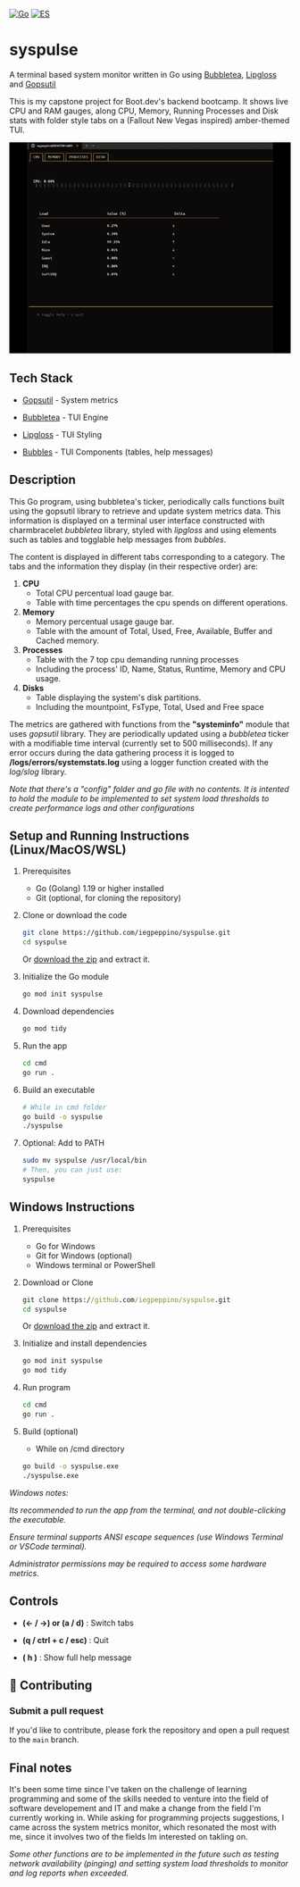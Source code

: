[![Go](https://img.shields.io/badge/code-Go-blue?logo=go)](README.md)
[![ES](https://img.shields.io/badge/lang-ES-red?logo=translate)](README.es.md)

# syspulse

A terminal based system monitor written in Go using [Bubbletea](https://github.com/charmbracelet/bubbletea), [Lipgloss](https://github.com/charmbracelet/lipgloss) and [Gopsutil](https://github.com/shirou/gopsutil)

This is my capstone project for Boot.dev's backend bootcamp.
It shows live CPU and RAM gauges, along CPU, Memory, Running Processes and Disk stats with folder style tabs on a (Fallout New Vegas inspired) amber-themed TUI.

![syspulse demo](syspulse_demo.gif)

## Tech Stack

- [Gopsutil](https://github.com/shirou/gopsutil?tab=readme-ov-file) - System metrics

- [Bubbletea](https://github.com/charmbracelet/bubbletea) - TUI Engine

- [Lipgloss](https://github.com/charmbracelet/lipgloss) - TUI Styling

- [Bubbles](https://github.com/charmbracelet/bubbles) - TUI Components (tables, help messages)

## Description

This Go program, using bubbletea's ticker, periodically calls functions built using the gopsutil library to retrieve and update system metrics data.
This information is displayed on a terminal user interface constructed with charmbracelet _bubbletea_ library, styled with _lipgloss_ and using elements such as tables and togglable help messages from _bubbles_.

The content is displayed in different tabs corresponding to a category. The tabs and the information they display (in their respective order) are:

1. __CPU__
    - Total CPU percentual load gauge bar.
    - Table with time percentages the cpu spends on different operations.
2. __Memory__
    - Memory  percentual usage gauge bar.
    - Table with the amount of Total, Used, Free, Available, Buffer and Cached memory.
3. __Processes__
    - Table with the 7 top cpu demanding running processes
    - Including the process' ID, Name, Status, Runtime, Memory and CPU usage.
4. __Disks__
    - Table displaying the system's disk partitions.
    - Including the mountpoint, FsType, Total, Used and Free space

The metrics are gathered with functions from the __"systeminfo"__ module that uses _gopsutil_ library. They are periodically updated using a _bubbletea_ ticker with a modifiable time interval (currently set to 500 milliseconds).
If any error occurs during the data gathering process it is logged to __/logs/errors/systemstats.log__ using a logger function created with the _log/slog_ library.

_Note that there's a "config" folder and go file with no contents. It is intented to hold the module to be implemented to set system load thresholds to create performance logs and other configurations_

## Setup and Running Instructions (Linux/MacOS/WSL)

1. Prerequisites
    - Go (Golang) 1.19 or higher installed
    - Git (optional, for cloning the repository)

2. Clone or download the code
    ```bash
    git clone https://github.com/iegpeppino/syspulse.git
    cd syspulse
    ```
    Or [download the zip](https://github.com/iegpeppino/syspulse/refs/heads/main.zip) and extract it.

3. Initialize the Go module
    ```bash
    go mod init syspulse
    ```

4. Download dependencies
    ```bash
    go mod tidy
    ```

5. Run the app
    ```bash
    cd cmd
    go run .
    ```

6. Build an executable
    ```bash
    # While in cmd folder
    go build -o syspulse
    ./syspulse
    ```

7. Optional: Add to PATH
    ```bash
    sudo mv syspulse /usr/local/bin
    # Then, you can just use:
    syspulse
    ```
## Windows Instructions

1. Prerequisites
    - Go for Windows
    - Git for Windows (optional)
    - Windows terminal or PowerShell

2. Download or Clone
    ```cmd
    git clone https://github.com/iegpeppino/syspulse.git
    cd syspulse
    ```
     Or [download the zip](https://github.com/iegpeppino/syspulse/refs/heads/main.zip) and extract it.

3. Initialize and install dependencies
    ```cmd
    go mod init syspulse
    go mod tidy
    ```

4. Run program
    ```cmd
    cd cmd 
    go run .
    ```

5. Build (optional)
    - While on /cmd directory
    ```cmd
    go build -o syspulse.exe
    ./syspulse.exe

_Windows notes:_

_Its recommended to run the app from the terminal, and not double-clicking the executable._

_Ensure terminal supports ANSI escape sequences (use Windows Terminal or VSCode terminal)._

_Administrator permissions may be required to access some hardware metrics._

## Controls

- __(← / →) or (a / d)__ : Switch tabs

- __(q / ctrl + c / esc)__ : Quit

- __( h )__ : Show full help message


## 🤝 Contributing
### Submit a pull request
If you'd like to contribute, please fork the repository and open a pull request to the `main` branch.

## Final notes

It's been some time since I've taken on the challenge of learning programming and some of the skills needed to venture into the field of software developement and IT and make a change from the field I'm currently working in. While asking for programming projects suggestions, I came across the system metrics monitor, which resonated the most with me, since it involves two of the fields Im interested on takling on.

_Some other functions are to be implemented in the future_
    _such as testing network availability (pinging) and setting_
_system load thresholds to monitor and log reports when exceeded._

